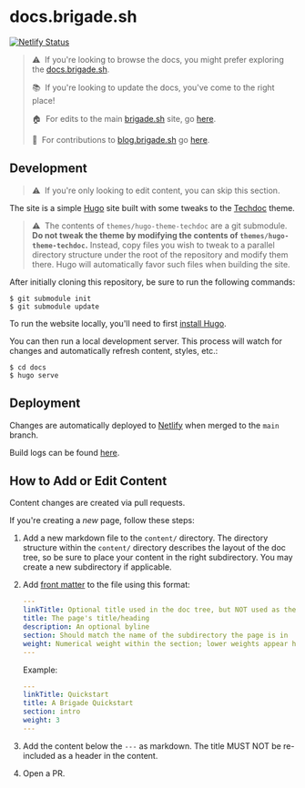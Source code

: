 # docs.brigade.sh

[![Netlify Status](https://api.netlify.com/api/v1/badges/82538e29-5fcd-4196-8fa5-8de57cc096ed/deploy-status)](https://app.netlify.com/sites/brigade-docs/deploys)

> ⚠️&nbsp;&nbsp;If you're looking to browse the docs, you might prefer exploring the [docs.brigade.sh](https://docs.brigade.sh).
>
> 📚&nbsp;&nbsp;If you're looking to update the docs, you've come to the right place!
>
> 🏠&nbsp;&nbsp;For edits to the main [brigade.sh](https://brigade.sh) site, go [here](https://github.com/brigadecore/brigade-www).
>
> 📢&nbsp;&nbsp;For contributions to [blog.brigade.sh](https://blog.brigade.sh) go [here](https://github.com/brigadecore/blog).

## Development

> ⚠️&nbsp;&nbsp;If you're only looking to edit content, you can skip this
> section.

The site is a simple [Hugo](https://gohugo.io/) site built with some tweaks to
the [Techdoc](https://github.com/thingsym/hugo-theme-techdoc) theme.

> ⚠️&nbsp;&nbsp;The contents of `themes/hugo-theme-techdoc` are a git submodule.
> __Do not tweak the theme by modifying the contents of
> `themes/hugo-theme-techdoc`.__ Instead, copy files you wish to tweak to a
> parallel directory structure under the root of the repository and modify them
> there. Hugo will automatically favor such files when building the site.

After initially cloning this repository, be sure to run the following commands:

```shell
$ git submodule init
$ git submodule update
```

To run the website locally, you'll need to first
[install Hugo](https://gohugo.io/getting-started/installing/).

You can then run a local development server. This process will watch for changes
and automatically refresh content, styles, etc.:

```shell
$ cd docs
$ hugo serve
```

## Deployment

Changes are automatically deployed to
[Netlify](https://app.netlify.com/sites/brigade-docs) when merged to
the `main` branch.

Build logs can be found
[here](https://app.netlify.com/sites/brigade-docs/deploys).

## How to Add or Edit Content

Content changes are created via pull requests.

If you're creating a _new_ page, follow these steps:

1. Add a new markdown file to the `content/` directory. The directory structure
   within the `content/` directory describes the layout of the doc tree, so be
   sure to place your content in the right subdirectory. You may create a new
   subdirectory if applicable.

1. Add [front matter](https://gohugo.io/content-management/front-matter/) to the
   file using this format:

   ```yaml
   ---
   linkTitle: Optional title used in the doc tree, but NOT used as the page's heading
   title: The page's title/heading
   description: An optional byline
   section: Should match the name of the subdirectory the page is in
   weight: Numerical weight within the section; lower weights appear higher in the doc tree
   ---
   ```

   Example:

   ```yaml
   ---
   linkTitle: Quickstart
   title: A Brigade Quickstart
   section: intro
   weight: 3
   ---

1. Add the content below the `---` as markdown. The title MUST NOT be
   re-included as a header in the content.

1. Open a PR.
